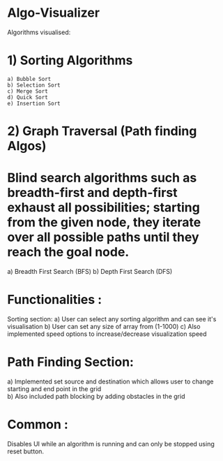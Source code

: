 # Algo-Visualizer
Algorithms visualised:
# 1) Sorting Algorithms 
    a) Bubble Sort
    b) Selection Sort 
    c) Merge Sort
    d) Quick Sort
    e) Insertion Sort
# 2) Graph Traversal (Path finding Algos) 
 #   Blind search algorithms such as breadth-first and depth-first exhaust all possibilities; starting from the given node, they iterate over all possible paths until they reach        the goal node. 
   a) Breadth First Search (BFS) 
   b) Depth First Search (DFS)

# Functionalities : 
 Sorting section:
  a) User can select any sorting algorithm and can see it's visualisation
  b) User can set any size of array from (1-1000) 
  c) Also implemented speed options to increase/decrease visualization speed

# Path Finding Section: 
  a) Implemented set source and destination which allows user to change starting and end point in the grid  
  b) Also included path blocking by adding obstacles in the grid

# Common : 
Disables UI while an algorithm is running and can only be stopped using reset button. 
